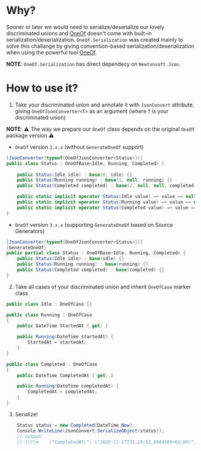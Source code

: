 ﻿# Why?

Sooner or later we would need to serialize/deserialize our lovely discriminated unions and [OneOf](https://github.com/mcintyre321/OneOf) doesn't come with built-in serialization/deserialization. `OneOf.Serialization` was created mainly to solve this challange by giving convention-based serialization/deserialization when using the powerful tool [OneOf](https://github.com/mcintyre321/OneOf).

**NOTE**: `OneOf.Serialization` has direct dependecy on `Newtonsoft.Json`.

# How to use it?
1. Take your discriminated union and annotate it with `JsonConvert` attribute, giving `OneOfJsonConverter<T>` as an argument (where `T` is your discriminated union)

**NOTE**: ⚠️ The way we prepare our `OneOf` class depends on the original `OneOf` package version ⚠️ 

* `OneOf` version `2.x.x`  (without `GenerateOneOf` support)
```csharp
[JsonConverter(typeof(OneOfJsonConverter<Status>))]
public class Status : OneOfBase<Idle, Running, Completed> {
    
    public Status(Idle idle) : base(0, idle) {}
    public Status(Running running) : base(1, null, running) {}
    public Status(Completed completed) : base(2, null, null, completed) {}

    public static implicit operator Status(Idle value) => value == null? null : new Status(value);
    public static implicit operator Status(Running value) => value == null? null : new Status(value);
    public static implicit operator Status(Completed value) => value == null? null : new Status(value);
}
```
* `OneOf` version `3.x.x` (supporting `GenerateOneOf` based on Source Generators)
```csharp
[JsonConverter(typeof(OneOfJsonConverter<Status>))]
[GenerateOneOf]
public partial class Status : OneOfBase<Idle, Running, Completed> {
    public Status(Idle idle) : base(idle) {}
    public Status(Running running) : base(running) {}
    public Status(Completed completed) : base(completed) {}
}
```

2. Take all cases of your discriminated union and inherit `OneOfCase` marker class
```csharp
public class Idle : OneOfCase {}

public class Running : OneOfCase 
{
    public DateTime StartedAt { get; }

    public Running(DateTime startedAt) {
        StartedAt = startedAt;
    }
}

public class Completed : OneOfCase 
{
    public DateTime CompletedAt { get; }

    public Running(DateTime completedAt) {
        CompletedAt = completedAt;
    }
}
```
3. Serialize!
```csharp
    Status status = new Completed(DateTime.Now);
    Console.WriteLine(JsonConvert.SerializeObject(status));
    // output:
    // {\r\n    \"CompletedAt\": \"2020-11-17T21:29:52.0664389+01:00\",\r\n    \"Value\": \"Completed\"\r\n  }
```

